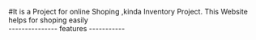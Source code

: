 #It is a Project for online Shoping ,kinda Inventory Project.
This Website helps for shoping easily                                                          
--------------- features -----------

